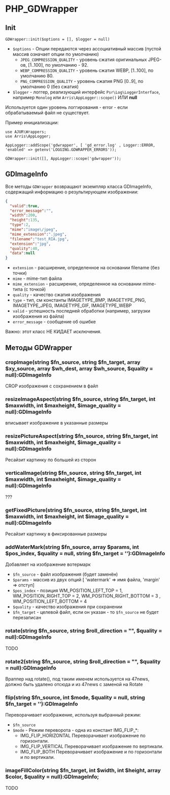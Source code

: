 # PHP_GDWrapper

## Init

```
GDWrapper::init($options = [], $logger = null)
```

- `$options` - Опции передаются через ассоциативный массив (пустой массив означает опции по умолчанию)
  - `JPEG_COMPRESSION_QUALITY` - уровень сжатия оригинальных JPEG-ов, [1..100], по умолчанию - 92.
  - `WEBP_COMPRESSION_QUALITY` - уровень сжатия WEBP, [1..100], по умолчанию 80.
  - `PNG_COMPRESSION_QUALITY` - уровень сжатия PNG [0..9], по умолчанию 0 (без сжатия)
- `$logger` - логгер, реализующий интерфейс `Psr\Log\LoggerInterface`, например `Monolog` или `Arris\AppLogger::scope()` ИЛИ **null**

Используется один уровень логгирования - error - если обрабатываемый файл не существует. 

Пример инициализации:

```
use AJUR\Wrappers;
use Arris\AppLogger;

AppLogger::addScope('gdwrapper', [ 'gd_error.log' , Logger::ERROR, 'enabled' => getenv('LOGGING.GDWRAPPER_ERRORS'));

GDWrapper::init([], AppLogger::scope('gdwrapper'));
```

## GDImageInfo

Все методы `GDWrapper` возвращают экземпляр класса GDImageInfo, содержащий информацию о результирующем изображении:

```json
{
  "valid":true,
  "error_message":"",
  "width":200,
  "height":135,
  "type":2,
  "mime":"image\/jpeg",
  "mime_extension":".jpeg",
  "filename":"test_RIA.jpg",
  "extension":"jpg",
  "quality":40,
  "data":null
}
```

- `extension` - расширение, определенное на основании filename (без точки)
- `mime` - mime-тип файла
- `mime_extension` - расширение, определенное на основании mime-типа (с точкой)
- `quality` - качество сжатия изображения
- `type` - тип, см константы IMAGETYPE_BMP, IMAGETYPE_PNG, IMAGETYPE_JPEG, IMAGETYPE_GIF, IMAGETYPE_WEBP
- `valid` - успешность последней обработки (например, загрузки изображения из файла)
- `error_message` - сообщение об ошибке

Важно: этот класс НЕ КИДАЕТ исключения.

## Методы GDWrapper

### cropImage(string $fn_source, string $fn_target, array $xy_source, array $wh_dest, array $wh_source, $quality = null):GDImageInfo

CROP изображения с сохранением в файл
    
### resizeImageAspect(string $fn_source, string $fn_target, int $maxwidth, int $maxheight, $image_quality = null):GDImageInfo

вписывает изображение в указанные размеры

### resizePictureAspect(string $fn_source, string $fn_target, int $maxwidth, int $maxheight, $image_quality = null):GDImageInfo

Ресайзит картинку по большей из сторон

### verticalImage(string $fn_source, string $fn_target, int $maxwidth, int $maxheight, $image_quality = null):GDImageInfo

???

### getFixedPicture(string $fn_source, string $fn_target, int $maxwidth, int $maxheight, int $image_quality = null):GDImageInfo

Ресайзит картинку в фиксированные размеры

### addWaterMark(string $fn_source, array $params, int $pos_index, $quality = null, string $fn_target = ''):GDImageInfo

Добавляет на изображение вотермарк

- `$fn_source` - файл изображения (будет заменён)
- `$params` - массив из двух опций [ 'watermark' => имя файла, 'margin' => отступ]
- `$pos_index` - позиция  WM_POSITION_LEFT_TOP = 1, WM_POSITION_RIGHT_TOP = 2, WM_POSITION_RIGHT_BOTTOM = 3 , WM_POSITION_LEFT_BOTTOM = 4
- `$quality` - качество изображения при сохранении
- `$fn_target` - целевой файл, если он указан - то `$fn_source` не будет перезаписан

### rotate(string $fn_source, string $roll_direction = "", $quality = null):GDImageInfo

TODO

### rotate2(string $fn_source, string $roll_direction = "", $quality = null):GDImageInfo

Враппер над rotate(), под таким именем используется на 47news, должно быть удалено отсюда и из 47news с заменой на Rotate
   
### flip(string $fn_source, int $mode, $quality = null, string $fn_target = ''):GDImageInfo

Переворачивает изображение, используя выбранный режим:

- `$fn_source`
- `$mode` - Режим переворота - одна из констант IMG_FLIP_*:
  - IMG_FLIP_HORIZONTAL 	Переворачивает изображение по горизонтали.
  - IMG_FLIP_VERTICAL 	Переворачивает изображение по вертикали.
  - IMG_FLIP_BOTH 	Переворачивает изображение и по горизонтали и по вертикали.


### imageFillColor(string $fn_target, int $width, int $height, array $color, $quality = null):GDImageInfo;

TODO



